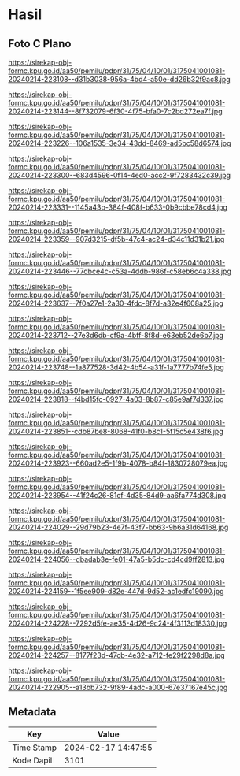 # Hasil

## Foto C Plano

https://sirekap-obj-formc.kpu.go.id/aa50/pemilu/pdpr/31/75/04/10/01/3175041001081-20240214-223108--d31b3038-956a-4bd4-a50e-dd26b32f9ac8.jpg

https://sirekap-obj-formc.kpu.go.id/aa50/pemilu/pdpr/31/75/04/10/01/3175041001081-20240214-223144--8f732079-6f30-4f75-bfa0-7c2bd272ea7f.jpg

https://sirekap-obj-formc.kpu.go.id/aa50/pemilu/pdpr/31/75/04/10/01/3175041001081-20240214-223226--106a1535-3e34-43dd-8469-ad5bc58d6574.jpg

https://sirekap-obj-formc.kpu.go.id/aa50/pemilu/pdpr/31/75/04/10/01/3175041001081-20240214-223300--683d4596-0f14-4ed0-acc2-9f7283432c39.jpg

https://sirekap-obj-formc.kpu.go.id/aa50/pemilu/pdpr/31/75/04/10/01/3175041001081-20240214-223331--1145a43b-384f-408f-b633-0b9cbbe78cd4.jpg

https://sirekap-obj-formc.kpu.go.id/aa50/pemilu/pdpr/31/75/04/10/01/3175041001081-20240214-223359--907d3215-df5b-47c4-ac24-d34c11d31b21.jpg

https://sirekap-obj-formc.kpu.go.id/aa50/pemilu/pdpr/31/75/04/10/01/3175041001081-20240214-223446--77dbce4c-c53a-4ddb-986f-c58eb6c4a338.jpg

https://sirekap-obj-formc.kpu.go.id/aa50/pemilu/pdpr/31/75/04/10/01/3175041001081-20240214-223637--7f0a27e1-2a30-4fdc-8f7d-a32e4f608a25.jpg

https://sirekap-obj-formc.kpu.go.id/aa50/pemilu/pdpr/31/75/04/10/01/3175041001081-20240214-223712--27e3d6db-cf9a-4bff-8f8d-e63eb52de6b7.jpg

https://sirekap-obj-formc.kpu.go.id/aa50/pemilu/pdpr/31/75/04/10/01/3175041001081-20240214-223748--1a877528-3d42-4b54-a31f-1a7777b74fe5.jpg

https://sirekap-obj-formc.kpu.go.id/aa50/pemilu/pdpr/31/75/04/10/01/3175041001081-20240214-223818--f4bd15fc-0927-4a03-8b87-c85e9af7d337.jpg

https://sirekap-obj-formc.kpu.go.id/aa50/pemilu/pdpr/31/75/04/10/01/3175041001081-20240214-223851--cdb87be8-8068-41f0-b8c1-5f15c5e438f6.jpg

https://sirekap-obj-formc.kpu.go.id/aa50/pemilu/pdpr/31/75/04/10/01/3175041001081-20240214-223923--660ad2e5-1f9b-4078-b84f-1830728079ea.jpg

https://sirekap-obj-formc.kpu.go.id/aa50/pemilu/pdpr/31/75/04/10/01/3175041001081-20240214-223954--41f24c26-81cf-4d35-84d9-aa6fa774d308.jpg

https://sirekap-obj-formc.kpu.go.id/aa50/pemilu/pdpr/31/75/04/10/01/3175041001081-20240214-224029--29d79b23-4e7f-43f7-bb63-9b6a31d64168.jpg

https://sirekap-obj-formc.kpu.go.id/aa50/pemilu/pdpr/31/75/04/10/01/3175041001081-20240214-224056--dbadab3e-fe01-47a5-b5dc-cd4cd9ff2813.jpg

https://sirekap-obj-formc.kpu.go.id/aa50/pemilu/pdpr/31/75/04/10/01/3175041001081-20240214-224159--1f5ee909-d82e-447d-9d52-ac1edfc19090.jpg

https://sirekap-obj-formc.kpu.go.id/aa50/pemilu/pdpr/31/75/04/10/01/3175041001081-20240214-224228--7292d5fe-ae35-4d26-9c24-4f3113d18330.jpg

https://sirekap-obj-formc.kpu.go.id/aa50/pemilu/pdpr/31/75/04/10/01/3175041001081-20240214-224257--8177f23d-47cb-4e32-a712-fe29f2298d8a.jpg

https://sirekap-obj-formc.kpu.go.id/aa50/pemilu/pdpr/31/75/04/10/01/3175041001081-20240214-222905--a13bb732-9f89-4adc-a000-67e37167e45c.jpg


## Metadata

| Key        | Value               |
| ---------- | ------------------- |
| Time Stamp | 2024-02-17 14:47:55 |
| Kode Dapil | 3101                |



